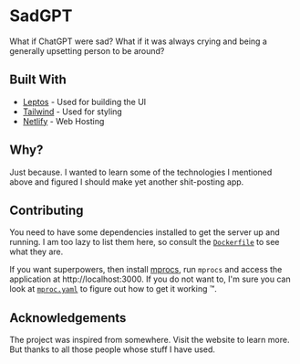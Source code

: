 # SadGPT

What if ChatGPT were sad? What if it was always crying and being a generally
upsetting person to be around?

## Built With

- [Leptos](https://github.com/leptos-rs/leptos/) - Used for building the UI
- [Tailwind](https://tailwindcss.com/) - Used for styling
- [Netlify](https://www.netlify.com/) - Web Hosting

## Why?

Just because. I wanted to learn some of the technologies I mentioned above and
figured I should make yet another shit-posting app.

## Contributing

You need to have some dependencies installed to get the server up and running. I
am too lazy to list them here, so consult the [`Dockerfile`](.devcontainer/Dockerfile)
to see what they are.

If you want superpowers, then install [mprocs](https://github.com/pvolok/mprocs),
run `mprocs` and access the application at http://localhost:3000. If you do not
want to, I'm sure you can look at [`mproc.yaml`](./mprocs.yaml) to figure out how
to get it working :tm:.

## Acknowledgements

The project was inspired from somewhere. Visit the website to learn more. But
thanks to all those people whose stuff I have used.

